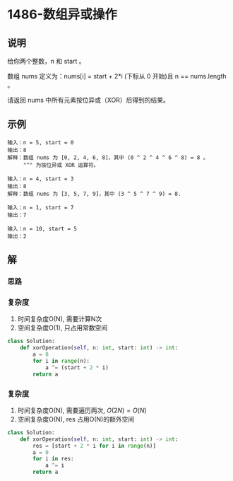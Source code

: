 # 1486-数组异或操作

## 说明
给你两个整数，n 和 start 。

数组 nums 定义为：nums[i] = start + 2*i (下标从 0 开始)且 n == nums.length 。

请返回 nums 中所有元素按位异或（XOR）后得到的结果。

## 示例
```
输入：n = 5, start = 0
输出：8
解释：数组 nums 为 [0, 2, 4, 6, 8]，其中 (0 ^ 2 ^ 4 ^ 6 ^ 8) = 8 。
     "^" 为按位异或 XOR 运算符。

输入：n = 4, start = 3
输出：8
解释：数组 nums 为 [3, 5, 7, 9]，其中 (3 ^ 5 ^ 7 ^ 9) = 8.

输入：n = 1, start = 7
输出：7

输入：n = 10, start = 5
输出：2
```

## 解

### 思路

### 复杂度
1. 时间复杂度O(N), 需要计算N次
2. 空间复杂度O(1), 只占用常数空间

```python
class Solution:
    def xorOperation(self, n: int, start: int) -> int:
        a = 0
        for i in range(n):
            a ^= (start + 2 * i)
        return a
```

### 复杂度
1. 时间复杂度O(N), 需要遍历两次, $O(2N)=O(N)$
2. 空间复杂度O(N), res 占用O(N)的额外空间

```python
class Solution:
    def xorOperation(self, n: int, start: int) -> int:
        res = [start + 2 * i for i in range(n)]
        a = 0
        for i in res:
            a ^= i
        return a
```